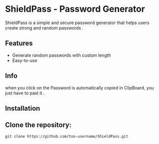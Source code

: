 # ShieldPass - Password Generator

ShieldPass is a simple and secure password generator that helps users create strong and random passwords .

## Features

- Generate random passwords with custom length
- Easy-to-use

## Info
when you click on <Generate> the Password is automatically copied in ClipBoard, you just have to past it .

## Installation

## Clone the repository:
    git clone https://github.com/ton-username/ShieldPass.git
